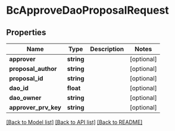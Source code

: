 # BcApproveDaoProposalRequest

## Properties
Name | Type | Description | Notes
------------ | ------------- | ------------- | -------------
**approver** | **string** |  | [optional] 
**proposal_author** | **string** |  | [optional] 
**proposal_id** | **string** |  | [optional] 
**dao_id** | **float** |  | [optional] 
**dao_owner** | **string** |  | [optional] 
**approver_prv_key** | **string** |  | [optional] 

[[Back to Model list]](../README.md#documentation-for-models) [[Back to API list]](../README.md#documentation-for-api-endpoints) [[Back to README]](../README.md)


